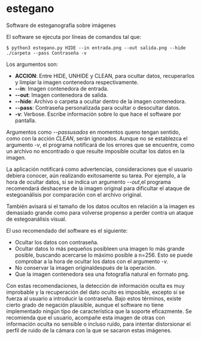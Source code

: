 # estegano
Software de esteganografía sobre imágenes

El software se ejecuta por líneas de comandos tal que:
```
$ python3 estegano.py HIDE --in entrada.png --out salida.png --hide ./carpeta --pass Contraseña -v
```
Los argumentos son:
- **ACCION**: Entre HIDE, UNHIDE y CLEAN, para ocultar datos, recuperarlos y limpiar la imagen contenedora respectivamente.
- **--in**: Imagen contenedora de entrada.
- **--out**: Imagen contenedora de salida.
- **--hide**: Archivo o carpeta a ocultar dentro de la imagen contenedora.
- **--pass**: Contraseña personalizada para ocultar o desocultar datos.
- **-v**: Verbose. Escribe información sobre lo que hace el software por pantalla.

Argumentos como *--passusados* en momentos queno tengan sentido, como con la acción *CLEAN*, serán ignorados. Aunque no se establezca el argumento *-v*, el programa notificará de los errores que se encuentre, como un archivo no encontrado o que resulte imposible ocultar los datos en la imagen.

La aplicación notificará como advertencias, consideraciones que el usuario debiera conocer, aún realizando exitosamente su tarea. Por ejemplo, a la hora de ocultar datos, si se indica un argumento *--out*,el programa recomendará deshacerse de la imagen original para dificultar el ataque de estegoanálisis por comparación con el archivo original.

También avisará si el tamaño de los datos ocultos en relación a la imagen es demasiado grande como para volverse propenso a perder contra un ataque de estegoanálisis visual.

El uso recomendado del software es el siguiente:
- Ocultar los datos con contraseña.
- Ocultar datos lo más pequeños posibleen una imagen lo más grande posible, buscando acercarse lo máximo posible a n=256. Esto se puede comprobar a la hora de ocultar los datos con el argumento *-v*.
- No conservar la imagen originaldespués de la operación.
- Que la imagen contenedora sea una fotografía natural en formato png.

Con estas recomendaciones, la detección de información oculta es muy improbable y la recuperación del dato oculto es imposible, excepto si se fuerza al usuario a introducir la contraseña. Bajo estos términos, existe cierto grado de negación plausible, aunque el software no tiene implementado ningún tipo de característica que la soporte eficazmente. Se recomienda que el usuario, acompañe esta imagen de otras con información oculta no sensible o incluso ruído, para intentar distorsionar el perfil de ruido de la cámara con la que se sacaron estas imágenes.
